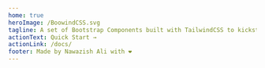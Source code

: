 ```yaml
---
home: true
heroImage: /BoowindCSS.svg
tagline: A set of Bootstrap Components built with TailwindCSS to kickstart your next Tailwind Project.
actionText: Quick Start →
actionLink: /docs/
footer: Made by Nawazish Ali with ❤️
---
```

